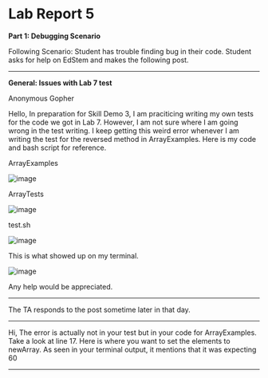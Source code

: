 # **Lab Report 5**
**Part 1: Debugging Scenario**

Following Scenario: Student has trouble finding bug in their code. Student asks for help on EdStem and makes the following post. 

---

**General: Issues with Lab 7 test**

Anonymous Gopher 

Hello, 
In preparation for Skill Demo 3, I am praciticing writing my own tests for the code we got in Lab 7. However, I am not sure where I am going wrong in the test writing. I keep getting this weird error whenever I am writing the test for the reversed method in ArrayExamples.  Here is my code and bash script for reference. 

ArrayExamples

![image](https://github.com/Big-N8/cse15l-lab-reports/assets/146897977/b5732b59-4df6-4a86-84c0-987c048c5705)

ArrayTests

![image](https://github.com/Big-N8/cse15l-lab-reports/assets/146897977/c5f49f32-123f-444e-8cd4-7de0787cfffc)

test.sh

![image](https://github.com/Big-N8/cse15l-lab-reports/assets/146897977/f7fe1054-ce3b-49b3-8e52-4830afa11198)


This is what showed up on my terminal. 

![image](https://github.com/Big-N8/cse15l-lab-reports/assets/146897977/316b7fbd-2f1e-4b77-9008-52d2354f20b6)


Any help would be appreciated. 

---





The TA responds to the post sometime later in that day. 

---
Hi, 
The error is actually not in your test but in your code for ArrayExamples. Take a look at line 17. Here is where you want to set the elements to newArray. As seen in your terminal output, it mentions that it was expecting 60


---

